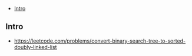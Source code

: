 - [Intro](#intro)

## Intro

- https://leetcode.com/problems/convert-binary-search-tree-to-sorted-doubly-linked-list

